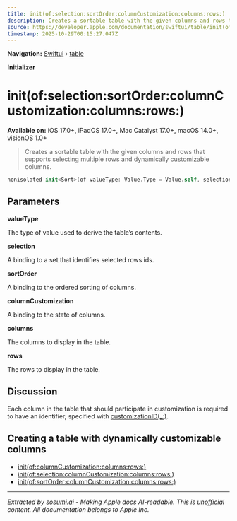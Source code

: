 ```yaml
---
title: init(of:selection:sortOrder:columnCustomization:columns:rows:)
description: Creates a sortable table with the given columns and rows that supports selecting multiple rows and dynamically customizable columns.
source: https://developer.apple.com/documentation/swiftui/table/init(of:selection:sortorder:columncustomization:columns:rows:)
timestamp: 2025-10-29T00:15:27.047Z
---
```


**Navigation:** [Swiftui](/documentation/swiftui) › [table](/documentation/swiftui/table)

**Initializer**

# init(of:selection:sortOrder:columnCustomization:columns:rows:)

**Available on:** iOS 17.0+, iPadOS 17.0+, Mac Catalyst 17.0+, macOS 14.0+, visionOS 1.0+

> Creates a sortable table with the given columns and rows that supports selecting multiple rows and dynamically customizable columns.

```swift
nonisolated init<Sort>(of valueType: Value.Type = Value.self, selection: Binding<Set<Value.ID>>, sortOrder: Binding<[Sort]>, columnCustomization: Binding<TableColumnCustomization<Value>>, @TableColumnBuilder<Value, Sort> columns: () -> Columns, @TableRowBuilder<Value> rows: () -> Rows) where Sort : SortComparator, Columns.TableRowValue == Sort.Compared
```

## Parameters

**valueType**

The type of value used to derive the table’s contents.



**selection**

A binding to a set that identifies selected rows ids.



**sortOrder**

A binding to the ordered sorting of columns.



**columnCustomization**

A binding to the state of columns.



**columns**

The columns to display in the table.



**rows**

The rows to display in the table.



## Discussion

Each column in the table that should participate in customization is required to have an identifier, specified with [customizationID(_:)](/documentation/swiftui/tablecolumncontent/customizationid(_:)).

## Creating a table with dynamically customizable columns

- [init(of:columnCustomization:columns:rows:)](/documentation/swiftui/table/init(of:columncustomization:columns:rows:))
- [init(of:selection:columnCustomization:columns:rows:)](/documentation/swiftui/table/init(of:selection:columncustomization:columns:rows:))
- [init(of:sortOrder:columnCustomization:columns:rows:)](/documentation/swiftui/table/init(of:sortorder:columncustomization:columns:rows:))

---

*Extracted by [sosumi.ai](https://sosumi.ai) - Making Apple docs AI-readable.*
*This is unofficial content. All documentation belongs to Apple Inc.*
